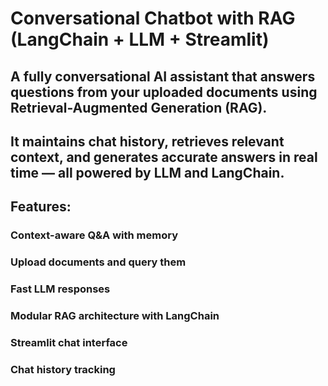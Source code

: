# Conversational Chatbot with RAG (LangChain + LLM + Streamlit)

## A fully conversational AI assistant that answers questions from your uploaded documents using Retrieval-Augmented Generation (RAG).
## It maintains chat history, retrieves relevant context, and generates accurate answers in real time — all powered by LLM and LangChain.

## Features:
### Context-aware Q&A with memory
### Upload documents and query them
### Fast LLM responses 
### Modular RAG architecture with LangChain
### Streamlit chat interface
### Chat history tracking
